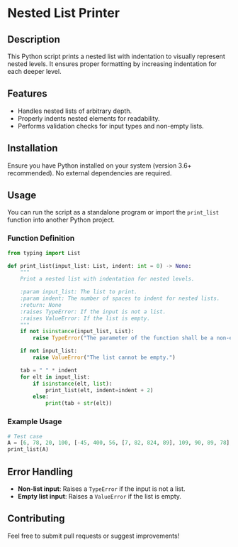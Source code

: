 # Nested List Printer

## Description
This Python script prints a nested list with indentation to visually represent nested levels. It ensures proper formatting by increasing indentation for each deeper level.

## Features
- Handles nested lists of arbitrary depth.
- Properly indents nested elements for readability.
- Performs validation checks for input types and non-empty lists.

## Installation
Ensure you have Python installed on your system (version 3.6+ recommended). No external dependencies are required.

## Usage
You can run the script as a standalone program or import the `print_list` function into another Python project.

### Function Definition
```python
from typing import List

def print_list(input_list: List, indent: int = 0) -> None:
    """
    Print a nested list with indentation for nested levels.

    :param input_list: The list to print.
    :param indent: The number of spaces to indent for nested lists.
    :return: None
    :raises TypeError: If the input is not a list.
    :raises ValueError: If the list is empty.
    """
    if not isinstance(input_list, List):
        raise TypeError("The parameter of the function shall be a non-empty list.")

    if not input_list:
        raise ValueError("The list cannot be empty.")

    tab = " " * indent
    for elt in input_list:
        if isinstance(elt, list):
            print_list(elt, indent=indent + 2)
        else:
            print(tab + str(elt))
```

### Example Usage
```python
# Test case
A = [6, 78, 20, 100, [-45, 400, 56, [7, 82, 824, 89], 109, 90, 89, 78], -90, 100]
print_list(A)
```

## Error Handling
- **Non-list input**: Raises a `TypeError` if the input is not a list.
- **Empty list input**: Raises a `ValueError` if the list is empty.

## Contributing
Feel free to submit pull requests or suggest improvements!


